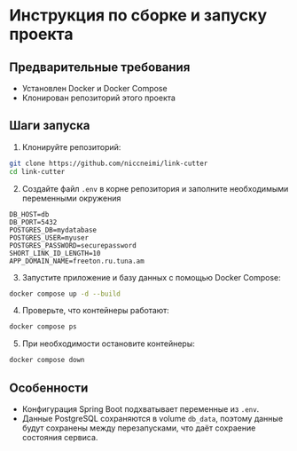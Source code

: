 # Инструкция по сборке и запуску проекта

## Предварительные требования

- Установлен Docker и Docker Compose
- Клонирован репозиторий этого проекта

## Шаги запуска

1. Клонируйте репозиторий:
```bash
git clone https://github.com/niccneimi/link-cutter
cd link-cutter
```

2. Создайте файл `.env` в корне репозитория и заполните необходимыми переменными окружения
```
DB_HOST=db
DB_PORT=5432
POSTGRES_DB=mydatabase
POSTGRES_USER=myuser
POSTGRES_PASSWORD=securepassword
SHORT_LINK_ID_LENGTH=10
APP_DOMAIN_NAME=freeton.ru.tuna.am
```
3. Запустите приложение и базу данных с помощью Docker Compose:
```bash
docker compose up -d --build
```

4. Проверьте, что контейнеры работают:
```bash
docker compose ps
```

5. При необходимости остановите контейнеры:
```bash
docker compose down
```


## Особенности

- Конфигурация Spring Boot подхватывает переменные из `.env`.
- Данные PostgreSQL сохраняются в volume `db_data`, поэтому данные будут сохранены между перезапусками, что даёт сохраение состояния сервиса.
